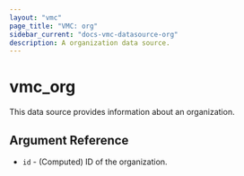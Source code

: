 ```yaml
---
layout: "vmc"
page_title: "VMC: org"
sidebar_current: "docs-vmc-datasource-org"
description: A organization data source.
---
```


# vmc_org

This data source provides information about an organization.

## Argument Reference

* `id` - (Computed) ID of the organization.
